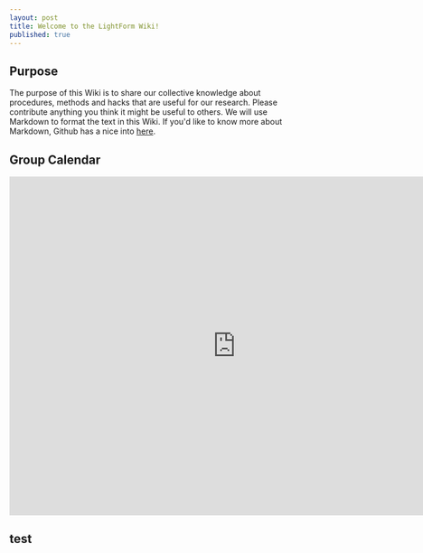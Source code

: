 ```yaml
---
layout: post
title: Welcome to the LightForm Wiki!
published: true
---
```


## Purpose

The purpose of this Wiki is to share our collective knowledge about procedures, methods and hacks that are useful for our research. Please contribute anything you think it might be useful to others. We will use Markdown to format the text in this Wiki. If you'd like to know more about Markdown, Github has a nice into [here](https://guides.github.com/features/mastering-markdown/).

## Group Calendar

<div id="calendar-wrapper">
<iframe src="https://calendar.google.com/calendar/embed?showTitle=0&amp;showPrint=0&amp;showCalendars=0&amp;showTz=0&amp;height=600&amp;wkst=1&amp;bgcolor=%23FFFFFF&amp;src=lightform.manchester%40gmail.com&amp;color=%236B3304&amp;ctz=Europe%2FLondon" style="border-width:0" width="800" height="600" frameborder="0" scrolling="no"></iframe>       
</div>

## test